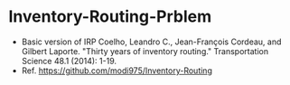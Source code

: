 # Inventory-Routing-Prblem
- Basic version of IRP
Coelho, Leandro C., Jean-François Cordeau, and Gilbert Laporte. "Thirty years of inventory routing." Transportation Science 48.1 (2014): 1-19.
- Ref.
https://github.com/modi975/Inventory-Routing